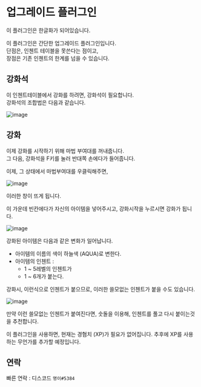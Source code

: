 업그레이드 플러그인
==================

이 플러그인은 한글화가 되어있습니다.

이 플러그인은 간단한 업그레이드 플러그인입니다.<br/>
단점은, 인첸트 테이블을 못쓴다는 점이고, <br/>장점은 기존 인첸트의 한계를 넘을 수 있습니다.

## 강화석
이 인첸트테이블에서 강화를 하려면, 강화석이 필요합니다.<br>
강화석의 조합법은 다음과 같습니다.

![image](https://user-images.githubusercontent.com/76814120/107301621-2bbc7180-6abf-11eb-8dc4-f82e29e1657e.png)

## 강화
이제 강화를 시작하기 위해 마법 부여대를 꺼내줍니다.<br/>
그 다음, 강화석을 F키를 눌러 반대쪽 손에다가 들어줍니다.

이제, 그 상태에서 마법부여대를 우클릭해주면,

![image](https://user-images.githubusercontent.com/76814120/107301829-98d00700-6abf-11eb-9636-d0dc8dfb754e.png)

이러한 창이 뜨게 됩니다.

이 가운데 빈칸에다가 자신의 아이템을 넣어주시고, 강화시작을 누르시면 강화가 됩니다.

![image](https://user-images.githubusercontent.com/76814120/107301954-d59bfe00-6abf-11eb-8c2c-ec3871d490cd.png)

강화된 아이템은 다음과 같은 변화가 일어납니다.

* 아이템의 이름의 색이 하늘색 (AQUA)로 변한다.
* 아이템의 인첸트 :
  - 1 ~ 5레벨의 인첸트가
  - 1 ~ 6개가 붙는다.
 
 
강화시, 이런식으로 인첸트가 붙으므로, 이러한 쓸모없는 인첸트가 붙을 수도 있습니다.

![image](https://user-images.githubusercontent.com/76814120/107302718-23653600-6ac1-11eb-9b57-b921f58c60d1.png)

만약 이런 쓸모없는 인첸트가 붙여진다면, 숫돌을 이용해, 인첸트를 풀고 다시 붙이는것을 추천합니다.

이 플러그인을 사용하면, 현재는 경혐치 (XP)가 필요가 없어집니다.
추후에 XP를 사용하는 무언가를 추가할 예정입니다.

## 연락
빠른 연락 : 디스코드 `명이#5384`
